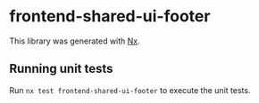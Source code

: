 # frontend-shared-ui-footer

This library was generated with [Nx](https://nx.dev).

## Running unit tests

Run `nx test frontend-shared-ui-footer` to execute the unit tests.
